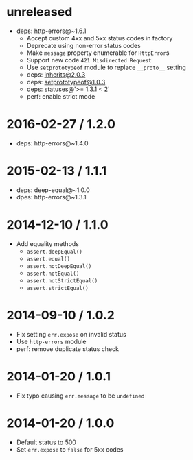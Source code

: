unreleased
==========

  * deps: http-errors@~1.6.1
    - Accept custom 4xx and 5xx status codes in factory
    - Deprecate using non-error status codes
    - Make `message` property enumerable for `HttpError`s
    - Support new code `421 Misdirected Request`
    - Use `setprototypeof` module to replace `__proto__` setting
    - deps: inherits@2.0.3
    - deps: setprototypeof@1.0.3
    - deps: statuses@'>= 1.3.1 < 2'
    - perf: enable strict mode

2016-02-27 / 1.2.0
==================

  * deps: http-errors@~1.4.0

2015-02-13 / 1.1.1
==================

  * deps: deep-equal@~1.0.0
  * dpes: http-errors@~1.3.1

2014-12-10 / 1.1.0
==================

  * Add equality methods
    - `assert.deepEqual()`
    - `assert.equal()`
    - `assert.notDeepEqual()`
    - `assert.notEqual()`
    - `assert.notStrictEqual()`
    - `assert.strictEqual()`

2014-09-10 / 1.0.2
==================

  * Fix setting `err.expose` on invalid status
  * Use `http-errors` module
  * perf: remove duplicate status check

2014-01-20 / 1.0.1
==================

  * Fix typo causing `err.message` to be `undefined`

2014-01-20 / 1.0.0
==================

  * Default status to 500
  * Set `err.expose` to `false` for 5xx codes
